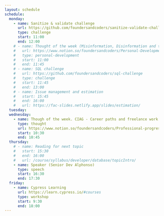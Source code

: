 ```yaml
---
layout: schedule
schedule:
  monday:
    - name: Sanitize & validate challenge
      url: https://github.com/foundersandcoders/sanitize-validate-challenge
      type: challenge
      start: 11:00
      end: 12:00
    # - name: Thought of the week (Misinformation, Disinformation and the threat to Democracy)
    #   url: https://www.notion.so/foundersandcoders/Personal-Development-91fe75c7e2cc4f989954108729a2c834
    #   type: personal-development
    #   start: 11:00
    #   end: 11:45
    # - name: SQL challenge
    #   url: https://github.com/foundersandcoders/sql-challenge
    #   type: challenge
    #   start: 11:45
    #   end: 13:00
    # - name: Issue management and estimation
    #   start: 15:45
    #   end: 16:00
    #   url: https://fac-slides.netlify.app/slides/estimation/
  tuesday:
  wednesday:
    - name: Though of the week. CIAG - Career paths and freelance work
      type: thought
      url: https://www.notion.so/foundersandcoders/Professional-progression-support-7a3c713bf582457fb0f7d5717df8aff4
      start: 10:30
      end: 10:45
  thursday:
    # - name: Reading for next topic
    #   start: 15:30
    #   end: 16:00
    #   url: /course/syllabus/developer/database/topicIntro/
    - name: Speaker (Senior Dev Alphonso)
      type: speech
      start: 16:30
      end: 17:30
  friday:
    - name: Cypress Learning
      url: https://learn.cypress.io/#courses
      type: workshop
      start: 9:30
      end: 18:00
---
```

